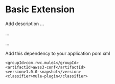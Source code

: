 # Basic Extension

Add description ...


...


...


Add this dependency to your application pom.xml

```
<groupId>com.rwc.mule4</groupId>
<artifactId>awss3-conf</artifactId>
<version>1.0.0-snapshot</version>
<classifier>mule-plugin</classifier>
```
